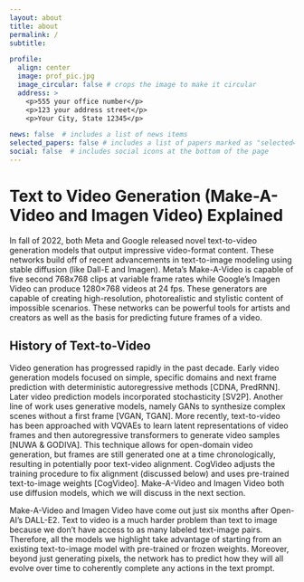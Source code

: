 ```yaml
---
layout: about
title: about
permalink: /
subtitle:

profile:
  align: center
  image: prof_pic.jpg
  image_circular: false # crops the image to make it circular
  address: >
    <p>555 your office number</p>
    <p>123 your address street</p>
    <p>Your City, State 12345</p>

news: false  # includes a list of news items
selected_papers: false # includes a list of papers marked as "selected={true}"
social: false  # includes social icons at the bottom of the page
---
```

# $\textbf{Text to Video Generation (Make-A-Video and Imagen Video) Explained}$
In fall of 2022, both Meta and Google released novel text-to-video generation models that output impressive video-format content. These networks build off of recent advancements in text-to-image modeling using stable diffusion (like Dall-E and Imagen). Meta’s Make-A-Video is capable of five second 768x768 clips at variable frame rates while Google’s Imagen Video can produce 1280×768 videos at 24 fps. These generators are capable of creating high-resolution, photorealistic and stylistic content of impossible scenarios. These networks can be powerful tools for artists and creators as well as the basis for predicting future frames of a video.

## History of Text-to-Video
Video generation has progressed rapidly in the past decade. Early video generation models focused on simple, specific domains and next frame prediction with deterministic autoregressive methods [CDNA, PredRNN]. Later video prediction models incorporated stochasticity [SV2P]. Another line of work uses generative models, namely GANs to synthesize complex scenes without a first frame [VGAN, TGAN]. More recently, text-to-video has been approached with VQVAEs to learn latent representations of video frames and then autoregressive transformers to generate video samples [NUWA & GODIVA]. This technique allows for open-domain video generation, but frames are still generated one at a time chronologically, resulting in potentially poor text-video alignment. CogVideo adjusts the training procedure to fix alignment (discussed below) and uses pre-trained text-to-image weights [CogVideo]. Make-A-Video and Imagen Video both use diffusion models, which we will discuss in the next section.

Make-A-Video and Imagen Video have come out just six months after Open-AI’s DALL-E2. Text to video is a much harder problem than text to image because we don’t have access to as many labeled text-image pairs. Therefore, all the models we highlight take advantage of starting from an existing text-to-image model with pre-trained or frozen weights. Moreover, beyond just generating pixels, the network has to predict how they will all evolve over time to coherently complete any actions in the text prompt.
